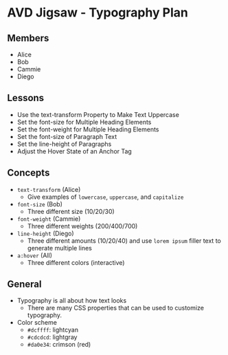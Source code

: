 # AVD Jigsaw - Typography Plan

## Members
* Alice
* Bob
* Cammie
* Diego

## Lessons
* Use the text-transform Property to Make Text Uppercase
* Set the font-size for Multiple Heading Elements
* Set the font-weight for Multiple Heading Elements
* Set the font-size of Paragraph Text
* Set the line-height of Paragraphs
* Adjust the Hover State of an Anchor Tag

## Concepts
* `text-transform` (Alice)
  * Give examples of `lowercase`, `uppercase`, and `capitalize`
* `font-size` (Bob)
  * Three different size (10/20/30)
* `font-weight` (Cammie)
  * Three different weights (200/400/700)
* `line-height` (Diego)
  * Three different amounts (10/20/40) and use `lorem ipsum` filler text to generate multiple lines
* `a:hover` (All)
  * Three different colors (interactive)

## General
* Typography is all about how text looks
  * There are many CSS properties that can be used to customize typography.
* Color scheme
  * `#dcffff`: lightcyan
  * `#cdcdcd`: lightgray
  * `#da0e34`: crimson (red)
